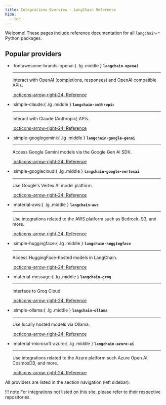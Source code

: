 ```yaml
---
title: Integrations Overview - LangChain Reference
hide:
  - toc
---
```


Welcome! These pages include reference documentation for all `langchain-*` Python packages.

## Popular providers

<div class="grid cards" markdown>

- :fontawesome-brands-openai:{ .lg .middle } __`langchain-openai`__

    ---

    Interact with OpenAI (completions, responses) and OpenAI compatible APIs.

    [:octicons-arrow-right-24: Reference](./langchain_openai/index.md)

- :simple-claude:{ .lg .middle } __`langchain-anthropic`__

    ---

    Interact with Claude (Anthropic) APIs.

    [:octicons-arrow-right-24: Reference](./langchain_anthropic/index.md)

- :simple-googlegemini:{ .lg .middle } __`langchain-google-genai`__

    ---

    Access Google Gemini models via the Google Gen AI SDK.

    [:octicons-arrow-right-24: Reference](./langchain_google_genai.md)

- :simple-googlecloud:{ .lg .middle } __`langchain-google-vertexai`__

    ---

    Use Google's Vertex AI model platform.

    [:octicons-arrow-right-24: Reference](./langchain_google_vertexai.md)

- :material-aws:{ .lg .middle } __`langchain-aws`__

    ---

    Use integrations related to the AWS platform such as Bedrock, S3, and more.

    [:octicons-arrow-right-24: Reference](./langchain_aws.md)

- :simple-huggingface:{ .lg .middle } __`langchain-huggingface`__

    ---

    Access HuggingFace-hosted models in LangChain.

    [:octicons-arrow-right-24: Reference](./langchain_huggingface.md)

- :material-message:{ .lg .middle } __`langchain-groq`__

    ---

    Interface to Groq Cloud.

    [:octicons-arrow-right-24: Reference](./langchain_groq.md)

- :simple-ollama:{ .lg .middle } __`langchain-ollama`__

    ---

    Use locally hosted models via Ollama.

    [:octicons-arrow-right-24: Reference](./langchain_ollama.md)

- :material-microsoft-azure:{ .lg .middle } __`langchain-azure-ai`__

    ---

    Use integrations related to the Azure platform such Azure Open AI, CosmosDB, and more.

    [:octicons-arrow-right-24: Reference](./langchain_azure_ai.md)

</div>

All providers are listed in the section navigation (left sidebar).

!!! note
    For integrations not listed on this site, please refer to their respective repositories.
